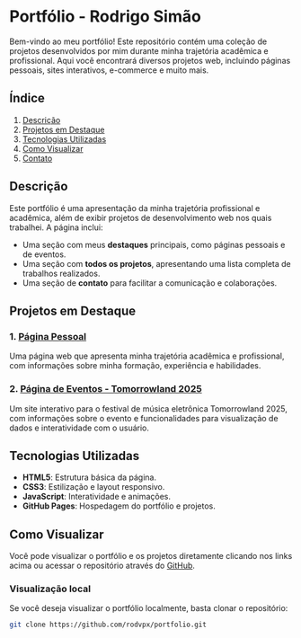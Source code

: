 # Portfólio - Rodrigo Simão

Bem-vindo ao meu portfólio! Este repositório contém uma coleção de projetos desenvolvidos por mim durante minha trajetória acadêmica e profissional. Aqui você encontrará diversos projetos web, incluindo páginas pessoais, sites interativos, e-commerce e muito mais.

## Índice

1. [Descrição](#descrição)
2. [Projetos em Destaque](#projetos-em-destaque)
3. [Tecnologias Utilizadas](#tecnologias-utilizadas)
4. [Como Visualizar](#como-visualizar)
5. [Contato](#contato)

## Descrição

Este portfólio é uma apresentação da minha trajetória profissional e acadêmica, além de exibir projetos de desenvolvimento web nos quais trabalhei. A página inclui:

- Uma seção com meus **destaques** principais, como páginas pessoais e de eventos.
- Uma seção com **todos os projetos**, apresentando uma lista completa de trabalhos realizados.
- Uma seção de **contato** para facilitar a comunicação e colaborações.

## Projetos em Destaque

### 1. [Página Pessoal](https://rodvpx.github.io/PaginaPessoal/)
Uma página web que apresenta minha trajetória acadêmica e profissional, com informações sobre minha formação, experiência e habilidades.

### 2. [Página de Eventos - Tomorrowland 2025](https://rodvpx.github.io/PaginaEventos/)
Um site interativo para o festival de música eletrônica Tomorrowland 2025, com informações sobre o evento e funcionalidades para visualização de dados e interatividade com o usuário.

## Tecnologias Utilizadas

- **HTML5**: Estrutura básica da página.
- **CSS3**: Estilização e layout responsivo.
- **JavaScript**: Interatividade e animações.
- **GitHub Pages**: Hospedagem do portfólio e projetos.

## Como Visualizar

Você pode visualizar o portfólio e os projetos diretamente clicando nos links acima ou acessar o repositório através do [GitHub](https://github.com/rodvpx).

### Visualização local

Se você deseja visualizar o portfólio localmente, basta clonar o repositório:

```bash
git clone https://github.com/rodvpx/portfolio.git
